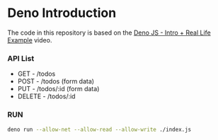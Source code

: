 # Deno Introduction

The code in this repository is based on the
[Deno JS - Intro + Real Life Example](https://www.youtube.com/watch?v=Y-SIhZwbuLo)
video.

### API List

- GET - /todos
- POST - /todos (form data)
- PUT - /todos/:id (form data)
- DELETE - /todos/:id

### RUN

```bash
deno run --allow-net --allow-read --allow-write ./index.js
```
